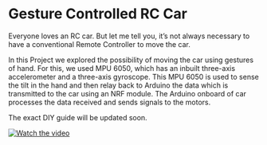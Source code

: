 # Gesture Controlled RC Car

Everyone loves an RC car. But let me tell you, it’s not always necessary to have a conventional Remote Controller to move the car. 

In this Project we explored the possibility of moving the car using gestures of hand. For this, we used MPU 6050, which has an inbuilt three-axis accelerometer and a three-axis gyroscope. This MPU 6050 is used to sense the tilt in the hand and then relay back to Arduino the data which is transmitted to the car using an NRF module. The Arduino onboard of car processes the data received and sends signals to the motors. 

The exact DIY guide will be updated soon.

[![Watch the video](https://img.youtube.com/vi/APkg2Ch58NA/0.jpg)](https://youtube.com/shorts/APkg2Ch58NA)
